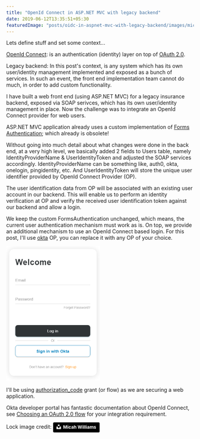 ```yaml
---
title: "OpenId Connect in ASP.NET MVC with legacy backend"
date: 2019-06-12T13:35:51+05:30
featuredImage: "posts/oidc-in-aspnet-mvc-with-legacy-backend/images/micah-williams-436268-unsplash.jpg"
---
```

Lets define stuff and set some context...

[OpenId Connect](https://openid.net/connect/): is an authentication (identity) layer on top of [OAuth 2.0](https://en.wikipedia.org/wiki/OAuth#OAuth_2.0).

Legacy backend: In this post's context, is any system which has its own user/identity management implemented and exposed as a bunch of services. In such an event, the front end implementation team cannot do much, in order to add custom functionality.

I have built a web front end (using ASP.NET MVC) for a legacy insurance backend, exposed via SOAP serivces, which has its own user/identity management in place. Now the challenge was to integrate an OpenId Connect provider for web users.

ASP.NET MVC application already uses a custom implementation of [Forms Authentication](https://docs.microsoft.com/en-us/aspnet/web-forms/overview/older-versions-security/introduction/an-overview-of-forms-authentication-cs); which already is obsolete!

Without going into much detail about what changes were done in the back end, at a very high level, we basically added 2 fields to Users table, namely IdentityProviderName & UserIdentityToken and adjusted the SOAP services accordingly. IdentityProviderName can be something like, auth0, okta, onelogin, pingidentity, etc. And UserIdentityToken will store the unique user identifier provided by OpenId Connect Provider (OP).

The user identification data from OP will be associated with an existing user account in our backend. This will enable us to perform an identity verification at OP and verify the received user identification token against our backend and allow a login.

We keep the custom FormsAuthentication unchanged, which means, the current user authentication mechanism must work as is. On top, we provide an additional mechanism to use an OpenId Connect based login. For this post, I'll use [okta](https://www.okta.com) OP, you can replace it with any OP of your choice.

<img src="images/login-with-okta.png" style="width:50%; margin: auto;"/>

I'll be using [authorization_code](https://www.oauth.com/oauth2-servers/access-tokens/authorization-code-request/) grant (or flow) as we are securing a web application.

Okta developer portal has fantastic documentation about OpenId Connect, see [Choosing an OAuth 2.0 flow](https://developer.okta.com/docs/concepts/auth-overview/#recommended-flow-by-application-type) for your integration requirement.



Lock image credit: <a style="background-color:black;color:white;text-decoration:none;padding:4px 6px;font-family:-apple-system, BlinkMacSystemFont, &quot;San Francisco&quot;, &quot;Helvetica Neue&quot;, Helvetica, Ubuntu, Roboto, Noto, &quot;Segoe UI&quot;, Arial, sans-serif;font-size:12px;font-weight:bold;line-height:1.2;display:inline-block;border-radius:3px" href="https://unsplash.com/@mr_williams_photography?utm_medium=referral&amp;utm_campaign=photographer-credit&amp;utm_content=creditBadge" target="_blank" rel="noopener noreferrer" title="Download free do whatever you want high-resolution photos from Micah Williams"><span style="display:inline-block;padding:2px 3px"><svg xmlns="http://www.w3.org/2000/svg" style="height:12px;width:auto;position:relative;vertical-align:middle;top:-2px;fill:white" viewBox="0 0 32 32"><title>unsplash-logo</title><path d="M10 9V0h12v9H10zm12 5h10v18H0V14h10v9h12v-9z"></path></svg></span><span style="display:inline-block;padding:2px 3px">Micah Williams</span></a>
